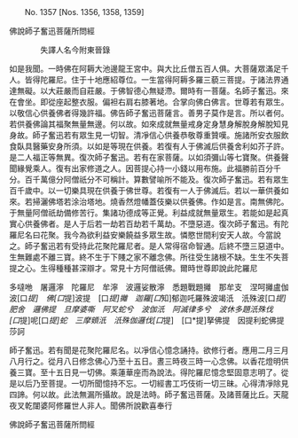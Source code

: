 ﻿　　No. 1357 [Nos. 1356, 1358, 1359]

佛說師子奮迅菩薩所問經

　　　　失譯人名今附東晉錄


如是我聞。一時佛在阿耨大池邊龍王宮中。與大比丘僧五百人俱。大菩薩眾滿足千人。皆得陀羅尼。住于十地應紹尊位。一生當得阿耨多羅三藐三菩提。于諸法界通達無礙。以大莊嚴而自莊嚴。于佛智德心無疑滯。爾時有一菩薩。名師子奮迅。來在會坐。即從座起整衣服。偏袒右肩右膝著地。合掌向佛白佛言。世尊若有眾生。以敬信心供養佛者得幾許福。佛告師子奮迅菩薩言。善男子莫作是言。所以者何。若供養佛論其福聚無量無邊。何以故。如來成就無量戒身定身慧身解脫身解脫知見身故。師子奮迅若有眾生見一切智。清凈信心供養恭敬尊重贊嘆。施諸所安衣服飲食臥具醫藥安身所須。以如是等現在供養。若復有人于佛滅后供養舍利如芥子許。是二人福正等無異。復次師子奮迅。若有在家菩薩。以如須彌山等七寶聚。供養聲聞緣覺乘人。復有出家修道之人。因菩提心持一小錢以用布施。此福勝前百分千分。百千萬億分阿僧祇分不可稱計。算數譬喻所不能及。復次師子奮迅。若有眾生百千歲中。以一切樂具現在供養于佛世尊。若復有一人于佛滅后。若以一華供養如來。若掃灑佛塔若涂治塔地。燒香然燈幡蓋伎樂以供養佛。作如是言。南無佛陀。于無量阿僧祇劫備修苦行。集諸功德成等正覺。利益成就無量眾生。若能如是起真實心供養佛者。是人于后若一劫若百劫若千萬劫。不墮惡道。復次師子奮迅。有陀羅尼名曰花聚。我今為欲利益安樂饒益多眾生故。憐愍世間利安天人故。今當說之。師子奮迅若有受持此花聚陀羅尼者。是人常得宿命智通。后終不墮三惡道中。生無難處不離三寶。終不生于下賤之家不離念佛。所往受生諸根不缺。生生不失菩提之心。生得種種甚深辯才。常見十方阿僧祇佛。爾時世尊即說此陀羅尼

多噠咃　屠邏濘　陀羅尼　牟濘　波邏娑散濘　悉題戰題攡　那牟支　涅呵攡盧伽波[口*提]　佛[口*提]波提　[口*提]攡　迦羅[口*知]郁迦吒羅殊波竭汦　汦殊波[口*提]　肥舍　邏佛提　旦摩婆嘶　阿叉蛇兮　波伽汦　阿滅律多兮　波休多題汦殊伐　[口*提]呢[口*提]蛇　三摩頞汦　汦殊伽邏伐[口*提]　[口*提]拏佛提　因提利蛇佛提　莎訶

師子奮迅。若有聞是花聚陀羅尼名。以凈信心憶念誦持。欲修行者。應用二月三月八月行之。從月八日修念佛心乃至十五日。晝三時夜三時一心念佛。以香花燈明供養三寶。至十五日見一切佛。乘蓮華座而為說法。得陀羅尼憶念堅固意志明了。從是以后乃至菩提。一切所聞憶持不忘。一切經書工巧伎術一切三昧。心得清凈除見四諦。何以故。此法無漏所攝故。說是法時。師子奮迅菩薩。及諸菩薩比丘。天龍夜叉乾闥婆阿修羅世人非人。聞佛所說歡喜奉行

佛說師子奮迅菩薩所問經
